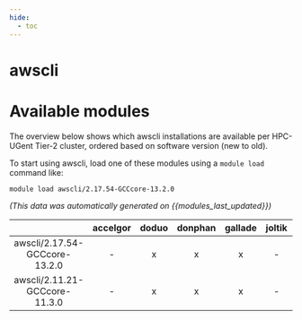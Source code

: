```yaml
---
hide:
  - toc
---
```


awscli
======

# Available modules


The overview below shows which awscli installations are available per HPC-UGent Tier-2 cluster, ordered based on software version (new to old).

To start using awscli, load one of these modules using a `module load` command like:

```shell
module load awscli/2.17.54-GCCcore-13.2.0
```

*(This data was automatically generated on {{modules_last_updated}})*  

| |accelgor|doduo|donphan|gallade|joltik|shinx|skitty|
| :---: | :---: | :---: | :---: | :---: | :---: | :---: | :---: |
|awscli/2.17.54-GCCcore-13.2.0|-|x|x|x|-|x|x|
|awscli/2.11.21-GCCcore-11.3.0|-|x|x|x|-|-|-|
